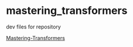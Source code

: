# mastering_transformers

dev files for repository

[Mastering-Transformers](https://github.com/PacktPublishing/Mastering-Transformers)